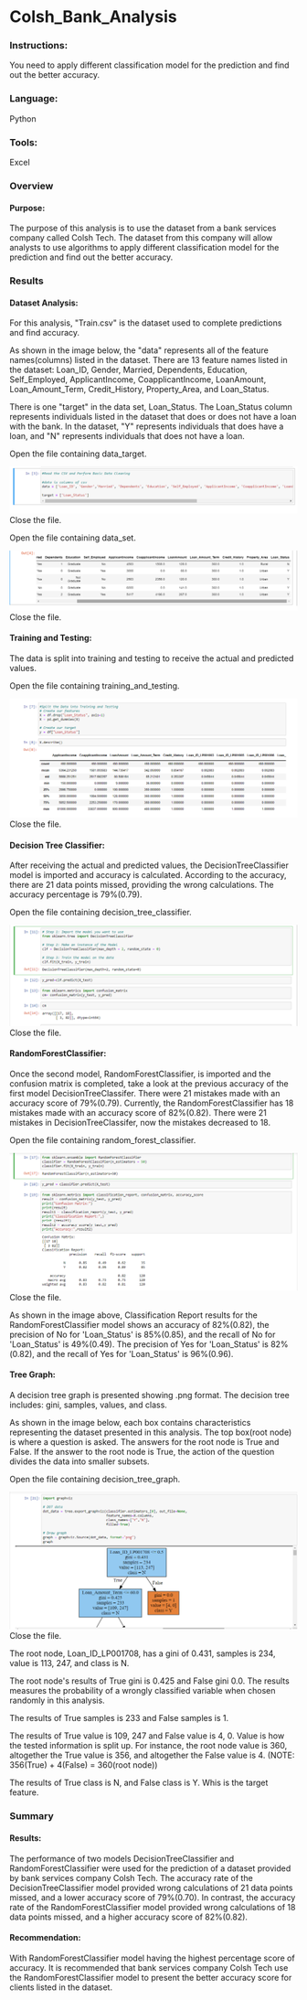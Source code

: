 # Colsh_Bank_Analysis

### Instructions:
You need to apply different classification model for the prediction and find out the better accuracy.

### Language: 
Python

### Tools: 
Excel

### Overview

#### Purpose:

The purpose of this analysis is to use the dataset from a bank services company called Colsh Tech. The dataset from this company will allow analysts to use algorithms to apply different classification model for the prediction and find out the better accuracy. 

### Results

#### Dataset Analysis:

For this analysis, "Train.csv" is the dataset used to complete predictions and find accuracy.

As shown in the image below, the "data" represents all of the feature names(columns) listed in the dataset. There are 13 feature names listed in the dataset: Loan_ID, Gender, Married, Dependents, Education, Self_Employed, ApplicantIncome, CoapplicantIncome, LoanAmount, Loan_Amount_Term, Credit_History, Property_Area, and Loan_Status.

There is one "target" in the data set, Loan_Status. The Loan_Status column represents individuals listed in the dataset that does or does not have a loan with the bank. In the dataset, "Y" represents individuals that does have a loan, and "N" represents individuals that does not have a loan. 

Open the file containing data_target.

![data_target](/ColshBankAnalysis/Images/data_target.png)
Close the file.

Open the file containing data_set.

![data_set](/ColshBankAnalysis/Images/data_set.png)
Close the file.

  
  
#### Training and Testing:
  
The data is split into training and testing to receive the actual and predicted values.

Open the file containing training_and_testing.

![training_and_testing](/ColshBankAnalysis/Images/training_and_testing.png)
Close the file.



#### Decision Tree Classifier:

After receiving the actual and predicted values, the DecisionTreeClassifier model is imported and accuracy is calculated. According to the accuracy, there are 21 data points missed, providing the wrong calculations. The accuracy percentage is 79%(0.79).

Open the file containing decision_tree_classifier.

![decision_tree_classifier](/ColshBankAnalysis/Images/decision_tree_classifier.png)
Close the file.



#### RandomForestClassifier:

Once the second model, RandomForestClassifier, is imported and the confusion matrix is completed, take a look at the previous accuracy of the first model DecisionTreeClassifer. There were 21 mistakes made with an accuracy score of 79%(0.79). Currently, the RandomForestClassifier has 18 mistakes made with an accuracy score of 82%(0.82). There were 21 mistakes in DecisionTreeClassifer, now the mistakes decreased to 18. 

Open the file containing random_forest_classifier.

![random_forest_classifier](/ColshBankAnalysis/Images/random_forest_classifier.png)
Close the file.



As shown in the image above, Classification Report results for the RandomForestClassifier model shows an accuracy of 82%(0.82), the precision of No for 'Loan_Status' is 85%(0.85), and the recall 
of No for 'Loan_Status' is 49%(0.49). The precision of Yes for 'Loan_Status' is 82%(0.82), and the recall of Yes for 'Loan_Status' is 96%(0.96).


#### Tree Graph:

A decision tree graph is presented showing .png format. The decision tree includes: gini, samples, values, and class. 

As shown in the image below, each box contains characteristics representing the dataset presented in this analysis. The top box(root node) is where a question is asked. The answers for the root node is True and False. If the answer to the root node is True, the action of the question divides the data into smaller subsets. 

Open the file containing decision_tree_graph.

![decision_tree_graph](/ColshBankAnalysis/Images/decision_tree_graph.png)
Close the file.



The root node, Loan_ID_LP001708, has a gini of 0.431, samples is 234, value is 113, 247, and class is N. 

The root node's results of True gini is 0.425 and False gini 0.0. The results measures the probability of a wrongly classified variable when chosen randomly in this analysis. 

The results of True samples is 233 and False samples is 1. 

The results of True value is 109, 247 and False value is 4, 0. Value is how the tested information is split up. For instance, the root node value is 360, altogether the True value is 356, and altogether the False value is 4. (NOTE: 356(True) + 4(False) = 360(root node))

The results of True class is N, and False class is Y. Whis is the target feature. 

### Summary

#### Results:

The performance of two models DecisionTreeClassifier and RandomForestClassifier were used for the prediction of a dataset provided by bank services company Colsh Tech.
The accuracy rate of the DecisionTreeClassifier model provided wrong calculations of 21 data points missed, and a lower accuracy score of 79%(0.70). In contrast, the accuracy rate of the RandomForestClassifier model provided wrong calculations of 18 data points missed, and a higher accuracy score of 82%(0.82).

#### Recommendation:

With RandomForestClassifier model having the highest percentage score of accuracy. It is recommended that bank services company Colsh Tech use the RandomForestClassifier model to present the better accuracy score for clients listed in the dataset.

